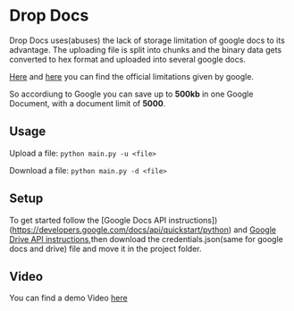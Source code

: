 # Drop Docs

Drop Docs uses(abuses) the lack of storage limitation of google docs to its advantage.
The uploading file is split into chunks and the binary data gets converted to hex format and uploaded into several google docs.

[Here](https://support.google.com/drive/answer/37603?hl=en "Here") and [here](https://computer.howstuffworks.com/internet/basics/google-docs2.htm) you can find the official limitations given by google.

So accordiung to Google you can save up to **500kb** in one Google Document, with a document limit of **5000**.

## Usage

Upload a file: 
`python main.py -u <file>`

Download a file:
`python main.py -d <file>`

## Setup

To get started follow the [Google Docs API instructions])(https://developers.google.com/docs/api/quickstart/python) and [Google Drive API instructions](https://developers.google.com/drive/api/v3/quickstart/python),then download the credentials.json(same for google docs and drive) file and move it in the project folder.

## Video

You can find a demo Video [here](https://youtu.be/IaiLcpHEdZ4)
